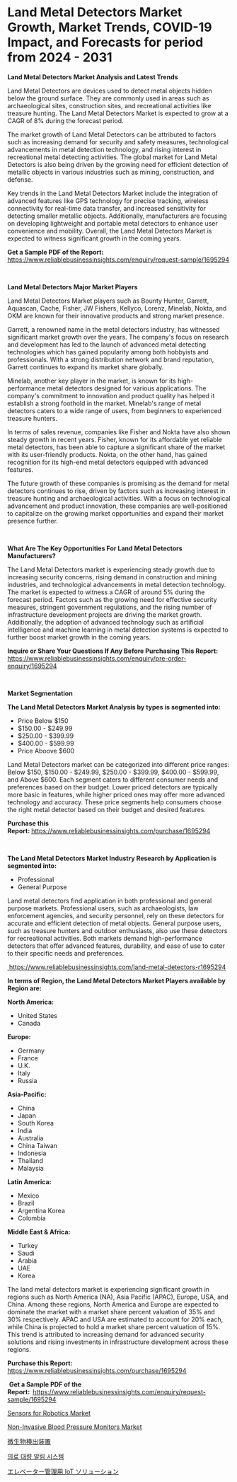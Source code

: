 <p><h1>Land Metal Detectors Market Growth, Market Trends, COVID-19 Impact, and Forecasts for period from 2024 - 2031</h1></p><p><strong>Land Metal Detectors Market Analysis and Latest Trends</strong></p>
<p><p>Land Metal Detectors are devices used to detect metal objects hidden below the ground surface. They are commonly used in areas such as archaeological sites, construction sites, and recreational activities like treasure hunting. The Land Metal Detectors Market is expected to grow at a CAGR of 8% during the forecast period.</p><p>The market growth of Land Metal Detectors can be attributed to factors such as increasing demand for security and safety measures, technological advancements in metal detection technology, and rising interest in recreational metal detecting activities. The global market for Land Metal Detectors is also being driven by the growing need for efficient detection of metallic objects in various industries such as mining, construction, and defense.</p><p>Key trends in the Land Metal Detectors Market include the integration of advanced features like GPS technology for precise tracking, wireless connectivity for real-time data transfer, and increased sensitivity for detecting smaller metallic objects. Additionally, manufacturers are focusing on developing lightweight and portable metal detectors to enhance user convenience and mobility. Overall, the Land Metal Detectors Market is expected to witness significant growth in the coming years.</p></p>
<p><strong>Get a Sample PDF of the Report:&nbsp;</strong> <a href="https://www.reliablebusinessinsights.com/enquiry/request-sample/1695294">https://www.reliablebusinessinsights.com/enquiry/request-sample/1695294</a></p>
<p>&nbsp;</p>
<p><strong>Land Metal Detectors Major Market Players</strong></p>
<p><p>Land Metal Detectors Market players such as Bounty Hunter, Garrett, Aquascan, Cache, Fisher, JW Fishers, Kellyco, Lorenz, Minelab, Nokta, and OKM are known for their innovative products and strong market presence.</p><p>Garrett, a renowned name in the metal detectors industry, has witnessed significant market growth over the years. The company's focus on research and development has led to the launch of advanced metal detecting technologies which has gained popularity among both hobbyists and professionals. With a strong distribution network and brand reputation, Garrett continues to expand its market share globally.</p><p>Minelab, another key player in the market, is known for its high-performance metal detectors designed for various applications. The company's commitment to innovation and product quality has helped it establish a strong foothold in the market. Minelab's range of metal detectors caters to a wide range of users, from beginners to experienced treasure hunters.</p><p>In terms of sales revenue, companies like Fisher and Nokta have also shown steady growth in recent years. Fisher, known for its affordable yet reliable metal detectors, has been able to capture a significant share of the market with its user-friendly products. Nokta, on the other hand, has gained recognition for its high-end metal detectors equipped with advanced features.</p><p>The future growth of these companies is promising as the demand for metal detectors continues to rise, driven by factors such as increasing interest in treasure hunting and archaeological activities. With a focus on technological advancement and product innovation, these companies are well-positioned to capitalize on the growing market opportunities and expand their market presence further.</p></p>
<p>&nbsp;</p>
<p><strong>What Are The Key Opportunities For Land Metal Detectors Manufacturers?</strong></p>
<p><p>The Land Metal Detectors market is experiencing steady growth due to increasing security concerns, rising demand in construction and mining industries, and technological advancements in metal detection technology. The market is expected to witness a CAGR of around 5% during the forecast period. Factors such as the growing need for effective security measures, stringent government regulations, and the rising number of infrastructure development projects are driving the market growth. Additionally, the adoption of advanced technology such as artificial intelligence and machine learning in metal detection systems is expected to further boost market growth in the coming years.</p></p>
<p><strong>Inquire or Share Your Questions If Any Before Purchasing This Report:</strong> <a href="https://www.reliablebusinessinsights.com/enquiry/pre-order-enquiry/1695294">https://www.reliablebusinessinsights.com/enquiry/pre-order-enquiry/1695294</a></p>
<p>&nbsp;</p>
<p><strong>Market Segmentation</strong></p>
<p><strong>The Land Metal Detectors Market Analysis by types is segmented into:</strong></p>
<p><ul><li>Price Below $150</li><li>$150.00 - $249.99</li><li>$250.00 - $399.99</li><li>$400.00 - $599.99</li><li>Price Aboove $600</li></ul></p>
<p><p>Land Metal Detectors market can be categorized into different price ranges: Below $150, $150.00 - $249.99, $250.00 - $399.99, $400.00 - $599.99, and Above $600. Each segment caters to different consumer needs and preferences based on their budget. Lower priced detectors are typically more basic in features, while higher priced ones may offer more advanced technology and accuracy. These price segments help consumers choose the right metal detector based on their budget and desired features.</p></p>
<p><strong>Purchase this Report:&nbsp;</strong><a href="https://www.reliablebusinessinsights.com/purchase/1695294">https://www.reliablebusinessinsights.com/purchase/1695294</a></p>
<p>&nbsp;</p>
<p><strong>The Land Metal Detectors Market Industry Research by Application is segmented into:</strong></p>
<p><ul><li>Professional</li><li>General Purpose</li></ul></p>
<p><p>Land metal detectors find application in both professional and general purpose markets. Professional users, such as archaeologists, law enforcement agencies, and security personnel, rely on these detectors for accurate and efficient detection of metal objects. General purpose users, such as treasure hunters and outdoor enthusiasts, also use these detectors for recreational activities. Both markets demand high-performance detectors that offer advanced features, durability, and ease of use to cater to their specific needs and preferences.</p></p>
<p><a href="https://www.reliablebusinessinsights.com/land-metal-detectors-r1695294">&nbsp;https://www.reliablebusinessinsights.com/land-metal-detectors-r1695294</a></p>
<p><strong>In terms of Region, the Land Metal Detectors Market Players available by Region are:</strong></p>
<p>
    <p> <strong> North America: </strong>
        <ul>
            <li>United States</li>
            <li>Canada</li>
        </ul>
        </p> 
    <p> <strong> Europe: </strong>
        <ul>
            <li>Germany</li>
            <li>France</li>
            <li>U.K.</li>
            <li>Italy</li>
            <li>Russia</li>
        </ul>
        </p> 
    <p> <strong> Asia-Pacific: </strong>
        <ul>
            <li>China</li>
            <li>Japan</li>
            <li>South Korea</li>
            <li>India</li>
            <li>Australia</li>
            <li>China Taiwan</li>
            <li>Indonesia</li>
            <li>Thailand</li>
            <li>Malaysia</li>
        </ul>
        </p> 
    <p> <strong> Latin America: </strong>
        <ul>
            <li>Mexico</li>
            <li>Brazil</li>
            <li>Argentina Korea</li>
            <li>Colombia</li>
        </ul>
        </p> 
    <p> <strong> Middle East & Africa: </strong>
        <ul>
            <li>Turkey</li>
            <li>Saudi</li>
            <li>Arabia</li>
            <li>UAE</li>
            <li>Korea</li>
        </ul>
    </p>
    </p>
<p><p>The land metal detectors market is experiencing significant growth in regions such as North America (NA), Asia Pacific (APAC), Europe, USA, and China. Among these regions, North America and Europe are expected to dominate the market with a market share percent valuation of 35% and 30% respectively. APAC and USA are estimated to account for 20% each, while China is projected to hold a market share percent valuation of 15%. This trend is attributed to increasing demand for advanced security solutions and rising investments in infrastructure development across these regions.</p></p>
<p><strong>Purchase this Report: </strong><a href="https://www.reliablebusinessinsights.com/purchase/1695294">https://www.reliablebusinessinsights.com/purchase/1695294</a></p>
<p>&nbsp;<strong>Get a Sample PDF of the Report:&nbsp;&nbsp;</strong><a href="https://www.reliablebusinessinsights.com/enquiry/request-sample/1695294">https://www.reliablebusinessinsights.com/enquiry/request-sample/1695294</a></p>
<p><strong></strong></p>
<p><p><a href="https://github.com/jerrycopelandthomaswsqd8q/Market-Research-Report-List-2/blob/main/sensors-for-robotics-market.md">Sensors for Robotics Market</a></p><p><a href="https://github.com/brenzgnarento/Market-Research-Report-List-2/blob/main/non-invasive-blood-pressure-monitors-market.md">Non-Invasive Blood Pressure Monitors Market</a></p><p><a href="https://github.com/moulafa/Market-Research-Report-List-1/blob/main/6269310103235.md">微生物検出装置</a></p><p><a href="https://github.com/valroy852/Market-Research-Report-List-1/blob/main/571804896705.md">의료 대량 알림 시스템</a></p><p><a href="https://github.com/SantosDicki04/Market-Research-Report-List-1/blob/main/7771711103236.md">エレベーター管理用 IoT ソリューション</a></p></p>